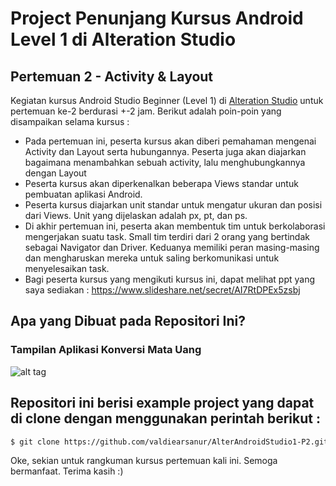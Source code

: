 # Project Penunjang Kursus Android Level 1 di Alteration Studio
## Pertemuan 2 -  Activity & Layout

Kegiatan kursus Android Studio Beginner (Level 1) di [Alteration Studio](http://www.alterationstudio.web.id/) untuk pertemuan ke-2 berdurasi +-2 jam. Berikut adalah poin-poin yang disampaikan selama kursus :

- Pada pertemuan ini, peserta kursus akan diberi pemahaman mengenai Activity dan Layout serta hubungannya. Peserta juga akan diajarkan bagaimana menambahkan sebuah activity, lalu menghubungkannya dengan Layout
- Peserta kursus akan diperkenalkan beberapa Views standar untuk pembuatan aplikasi Android.
- Peserta kursus diajarkan unit standar untuk mengatur ukuran dan posisi dari Views. Unit yang dijelaskan adalah px, pt, dan ps.
- Di akhir pertemuan ini, peserta akan membentuk tim untuk berkolaborasi mengerjakan suatu task. Small tim terdiri dari 2 orang yang bertindak sebagai Navigator dan Driver. Keduanya memiliki peran masing-masing dan mengharuskan mereka untuk saling berkomunikasi untuk menyelesaikan task.
- Bagi peserta kursus yang mengikuti kursus ini, dapat melihat ppt yang saya sediakan :
https://www.slideshare.net/secret/AI7RtDPEx5zsbj


## Apa yang Dibuat pada Repositori Ini?
### Tampilan Aplikasi Konversi Mata Uang
![alt tag](https://raw.githubusercontent.com/valdiearsanur/AlterAndroidStudio1-P2/master/Screenshot_2016-10-30-21-56-40.png)


## Repositori ini berisi example project yang dapat di clone dengan menggunakan perintah berikut :
```sh
$ git clone https://github.com/valdiearsanur/AlterAndroidStudio1-P2.git
```

Oke, sekian untuk rangkuman kursus pertemuan kali ini. Semoga bermanfaat. Terima kasih :)